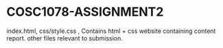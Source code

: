 # COSC1078-ASSIGNMENT2
index.html, css/style.css , Contains html + css website containing content report.
other files relevant to submission.
